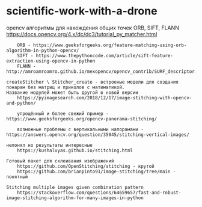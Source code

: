# scientific-work-with-a-drone

opencv
    алгоритмы для нахождения общих точек ORB, SIFT, FLANN
        https://docs.opencv.org/4.x/dc/dc3/tutorial_py_matcher.html

        ORB - https://www.geeksforgeeks.org/feature-matching-using-orb-algorithm-in-python-opencv/
        SIFT - https://www.thepythoncode.com/article/sift-feature-extraction-using-opencv-in-python
        FLANN - http://amroamroamro.github.io/mexopencv/opencv_contrib/SURF_descriptor.html

    createStitcher \ Stitcher_create - встроеные модели для создания понарам без матриц и приколов с матиматикой.
    Название модулей может быть другой в новой версии
        https://pyimagesearch.com/2018/12/17/image-stitching-with-opencv-and-python/

        упрощённый и более свежий пример - https://www.geeksforgeeks.org/opencv-panorama-stitching/

        возможные проблемы с вертикальными напорамами - https://answers.opencv.org/question/35045/stitching-vertical-images/

    непонял но результаты интересные
        https://kushalvyas.github.io/stitching.html

    Готовый пакет для склеивания изображений
        https://github.com/OpenStitching/stitching - крутой
        https://github.com/brianpinto91/image-stitching/tree/main - понятный

    Stitching multiple images given combination pattern
        https://stackoverflow.com/questions/64659657/fast-and-robust-image-stitching-algorithm-for-many-images-in-python

